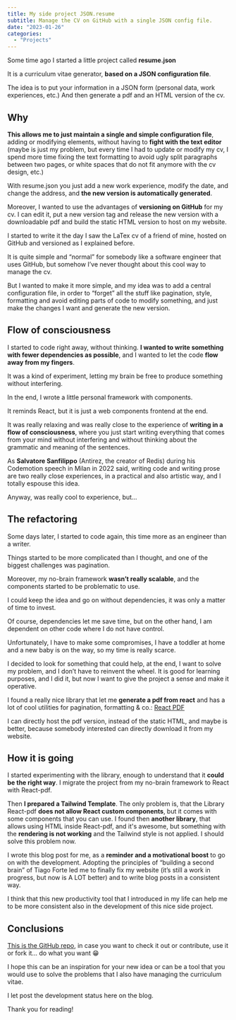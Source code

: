 ```yaml
---
title: My side project JSON.resume
subtitle: Manage the CV on GitHub with a single JSON config file.
date: "2023-01-26"
categories:
  - "Projects"
---
```


Some time ago I started a little project called **resume.json**

It is a curriculum vitae generator, **based on a JSON configuration file**.

The idea is to put your information in a JSON form (personal data, work experiences, etc.) And then generate a pdf and an HTML version of the cv.

## Why

**This allows me to just maintain a single and simple configuration file**, adding or modifying elements, without having to **fight with the text editor** (maybe is just my problem, but every time I had to update or modify my cv, I spend more time fixing the text formatting to avoid ugly split paragraphs between two pages, or white spaces that do not fit anymore with the cv design, etc.)

With resume.json you just add a new work experience, modify the date, and change the address, and **the new version is automatically generated**.

Moreover, I wanted to use the advantages of **versioning on GitHub** for my cv. I can edit it, put a new version tag and release the new version with a downloadable pdf and build the static HTML version to host on my website.

I started to write it the day I saw the LaTex cv of a friend of mine, hosted on GitHub and versioned as I explained before.

It is quite simple and “normal” for somebody like a software engineer that uses GitHub, but somehow I’ve never thought about this cool way to manage the cv.

But I wanted to make it more simple, and my idea was to add a central configuration file, in order to “forget” all the stuff like pagination, style, formatting and avoid editing parts of code to modify something, and just make the changes I want and generate the new version.

## Flow of consciousness

I started to code right away, without thinking. **I wanted to write something with fewer dependencies as possible**, and I wanted to let the code **flow away from my fingers**.

It was a kind of experiment, letting my brain be free to produce something without interfering.

In the end, I wrote a little personal framework with components.

It reminds React, but it is just a web components frontend at the end.

It was really relaxing and was really close to the experience of **writing in a flow of consciousness**, where you just start writing everything that comes from your mind without interfering and without thinking about the grammatic and meaning of the sentences.

As **Salvatore Sanfilippo** (Antirez, the creator of Redis) during his Codemotion speech in Milan in 2022 said, writing code and writing prose are two really close experiences, in a practical and also artistic way, and I totally espouse this idea.

Anyway, was really cool to experience, but…

## The refactoring

Some days later, I started to code again, this time more as an engineer than a writer.

Things started to be more complicated than I thought, and one of the biggest challenges was pagination.

Moreover, my no-brain framework **wasn’t really scalable**, and the components started to be problematic to use.

I could keep the idea and go on without dependencies, it was only a matter of time to invest.

Of course, dependencies let me save time, but on the other hand, I am dependent on other code where I do not have control.

Unfortunately, I have to make some compromises, I have a toddler at home and a new baby is on the way, so my time is really scarce.

I decided to look for something that could help, at the end, I want to solve my problem, and I don’t have to reinvent the wheel. It is good for learning purposes, and I did it, but now I want to give the project a sense and make it operative.

I found a really nice library that let me **generate a pdf from react** and has a lot of cool utilities for pagination, formatting & co.: [React PDF](https://react-pdf.org/)

I can directly host the pdf version, instead of the static HTML, and maybe is better, because somebody interested can directly download it from my website.

## How it is going

I started experimenting with the library, enough to understand that it **could be the right way**. I migrate the project from my no-brain framework to React with React-pdf.

Then **I prepared a Tailwind Template**. The only problem is, that the Library React-pdf **does not allow React custom components**, but it comes with some components that you can use.
I found then **another library**, that allows using HTML inside React-pdf, and it's awesome, but something with the **rendering is not working** and the Tailwind style is not applied. I should solve this problem now.

I wrote this blog post for me, as a **reminder and a motivational boost** to go on with the development. Adopting the principles of “building a second brain” of Tiago Forte led me to finally fix my website (it’s still a work in progress, but now is A LOT better) and to write blog posts in a consistent way.

I think that this new productivity tool that I introduced in my life can help me to be more consistent also in the development of this nice side project.

## Conclusions

[This is the GitHub repo](https://github.com/daaanny90/JSON.resume), in case you want to check it out or contribute, use it or fork it… do what you want 😁

I hope this can be an inspiration for your new idea or can be a tool that you would use to solve the problems that I also have managing the curriculum vitae.

I let post the development status here on the blog.

Thank you for reading!

